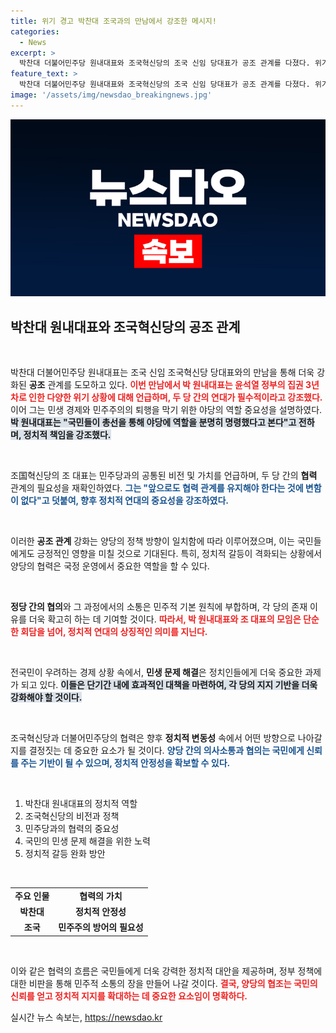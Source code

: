 ```yaml
---
title: 위기 경고 박찬대 조국과의 만남에서 강조한 메시지!
categories:
  - News
excerpt: >
  박찬대 더불어민주당 원내대표와 조국혁신당의 조국 신임 당대표가 공조 관계를 다졌다. 위기 속에서 두 당의 협력이 중요하다는 데 의견을 모은 이들은 총선 대비 및 정부 견제를 위한 긴밀한 협력을 약속했다.
feature_text: >
  박찬대 더불어민주당 원내대표와 조국혁신당의 조국 신임 당대표가 공조 관계를 다졌다. 위기 속에서 두 당의 협력이 중요하다는 데 의견을 모은 이들은 총선 대비 및 정부 견제를 위한 긴밀한 협력을 약속했다.
image: '/assets/img/newsdao_breakingnews.jpg'
---
```


<p><img src="/assets/img/newsdao_breakingnews.jpg" alt="cryptoinkorea 속보" /></p>

<h2 data-ke-size="size26">박찬대 원내대표와 조국혁신당의 공조 관계</h2>

<p data-ke-size="size16">&nbsp;</p>

<p>박찬대 더불어민주당 원내대표는 조국 신임 조국혁신당 당대표와의 만남을 통해 더욱 강화된 <b>공조</b> 관계를 도모하고 있다. <b><span style="color: #ee2323;">이번 만남에서 박 원내대표는 윤석열 정부의 집권 3년 차로 인한 다양한 위기 상황에 대해 언급하며, 두 당 간의 연대가 필수적이라고 강조했다.</span></b> 이어 그는 민생 경제와 민주주의의 퇴행을 막기 위한 야당의 역할 중요성을 설명하였다. <b><span style="background-color: #21538527;">박 원내대표는 "국민들이 총선을 통해 야당에 역할을 분명히 명령했다고 본다"고 전하며, 정치적 책임을 강조했다.</span></b>  </p>

<p data-ke-size="size16">&nbsp;</p>

<p>조国혁신당의 조 대표는 민주당과의 공통된 비전 및 가치를 언급하며, 두 당 간의 <b>협력</b> 관계의 필요성을 재확인하였다. <b><span style="color: #1a5490;">그는 "앞으로도 협력 관계를 유지해야 한다는 것에 변함이 없다"고 덧붙여, 향후 정치적 연대의 중요성을 강조하였다.</span></b></p>

<p data-ke-size="size16">&nbsp;</p>

<p>이러한 <b>공조 관계</b> 강화는 양당의 정책 방향이 일치함에 따라 이루어졌으며, 이는 국민들에게도 긍정적인 영향을 미칠 것으로 기대된다. 특히, 정치적 갈등이 격화되는 상황에서 양당의 협력은 국정 운영에서 중요한 역할을 할 수 있다. </p>

<p data-ke-size="size16">&nbsp;</p>

<p><b>정당 간의 협의</b>와 그 과정에서의 소통은 민주적 기본 원칙에 부합하며, 각 당의 존재 이유를 더욱 확고히 하는 데 기여할 것이다. <b><span style="color: #ee2323;">따라서, 박 원내대표와 조 대표의 모임은 단순한 회담을 넘어, 정치적 연대의 상징적인 의미를 지닌다.</span></b> </p>

<p data-ke-size="size16">&nbsp;</p>

<p>전국민이 우려하는 경제 상황 속에서, <b>민생 문제 해결</b>은 정치인들에게 더욱 중요한 과제가 되고 있다. <b><span style="background-color: #21538527;">이들은 단기간 내에 효과적인 대책을 마련하여, 각 당의 지지 기반을 더욱 강화해야 할 것이다.</span></b></p>

<p data-ke-size="size16">&nbsp;</p>

<p>조국혁신당과 더불어민주당의 협력은 향후 <b>정치적 변동성</b> 속에서 어떤 방향으로 나아갈지를 결정짓는 데 중요한 요소가 될 것이다. <b><span style="color: #1a5490;">양당 간의 의사소통과 협의는 국민에게 신뢰를 주는 기반이 될 수 있으며, 정치적 안정성을 확보할 수 있다.</span></b></p>

<p data-ke-size="size16">&nbsp;</p>

<ol>
<li>박찬대 원내대표의 정치적 역할</li>
<li>조국혁신당의 비전과 정책</li>
<li>민주당과의 협력의 중요성</li>
<li>국민의 민생 문제 해결을 위한 노력</li>
<li>정치적 갈등 완화 방안</li>
</ol>

<p data-ke-size="size16">&nbsp;</p>

<table style="width: 100%; border-collapse: collapse;">
<tr>
<td style="text-align: center; height: 17px;"><b>주요 인물</b></td>
<td style="text-align: center; height: 17px;"><b>협력의 가치</b></td>
</tr>
<tr>
<td style="text-align: center; height: 17px;"><b>박찬대</b></td>
<td style="text-align: center; height: 17px;"><b>정치적 안정성</b></td>
</tr>
<tr>
<td style="text-align: center; height: 17px;"><b>조국</b></td>
<td style="text-align: center; height: 17px;"><b>민주주의 방어의 필요성</b></td>
</tr>
</table>

<p data-ke-size="size16">&nbsp;</p>

<p>이와 같은 협력의 흐름은 국민들에게 더욱 강력한 정치적 대안을 제공하며, 정부 정책에 대한 비판을 통해 민주적 소통의 장을 만들어 나갈 것이다. <b><span style="color: #ee2323;">결국, 양당의 협조는 국민의 신뢰를 얻고 정치적 지지를 확대하는 데 중요한 요소임이 명확하다.</span></b></p>
실시간 뉴스 속보는, <a href="https://newsdao.kr" rel="dofollow">https://newsdao.kr</a>


